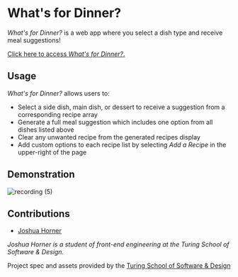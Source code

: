# What's for Dinner?

*What's for Dinner?* is a web app where you select a dish type and receive meal suggestions!

[Click here to access *What's for Dinner?*.](https://jphorner.github.io/whats-for-dinner/)

## Usage

*What's for Dinner?* allows users to:
- Select a side dish, main dish, or dessert to receive a suggestion from a corresponding recipe array
- Generate a full meal suggestion which includes one option from all dishes listed above
- Clear any unwanted recipe from the generated recipes display
- Add custom options to each recipe list by selecting *Add a Recipe* in the upper-right of the page

## Demonstration
![recording (5)](https://user-images.githubusercontent.com/82003147/126919513-1450b400-d715-452b-a6d8-e9715c33f322.gif)

## Contributions

- [Joshua Horner](https://github.com/jphorner)

*Joshua Horner is a student of front-end engineering at the Turing School of Software & Design.*

Project spec and assets provided by the [Turing School of Software & Design](https://frontend.turing.edu/)
